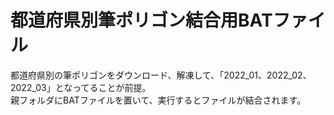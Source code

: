 # 都道府県別筆ポリゴン結合用BATファイル

都道府県別の筆ポリゴンをダウンロード、解凍して、「2022_01、2022_02、2022_03」となってることが前提。  
親フォルダにBATファイルを置いて、実行するとファイルが結合されます。
